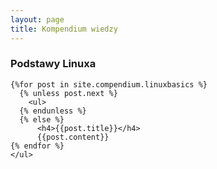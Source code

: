 ```yaml
---
layout: page
title: Kompendium wiedzy
---
```


<section>
    <h3>Podstawy Linuxa</h3>

    {%for post in site.compendium.linuxbasics %}
      {% unless post.next %}
        <ul>
      {% endunless %}
      {% else %}
          <h4>{{post.title}}</h4>
          {{post.content}}
    {% endfor %}
    </ul>
</section>